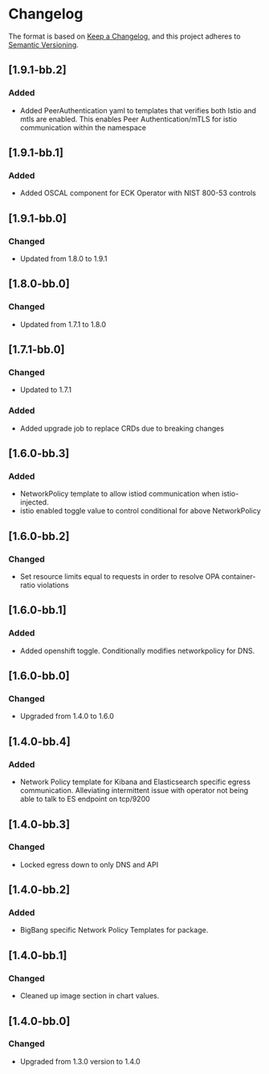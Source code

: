 # Changelog

The format is based on [Keep a Changelog](https://keepachangelog.com/en/1.0.0/), and this project adheres to [Semantic Versioning](https://semver.org/spec/v2.0.0.html).


## [1.9.1-bb.2]
### Added
- Added PeerAuthentication yaml to templates that verifies both Istio and mtls are enabled.  This enables Peer Authentication/mTLS for istio communication within the namespace

## [1.9.1-bb.1]
### Added
- Added OSCAL component for ECK Operator with NIST 800-53 controls

## [1.9.1-bb.0]
### Changed
- Updated from 1.8.0 to 1.9.1

## [1.8.0-bb.0]
### Changed
- Updated from 1.7.1 to 1.8.0

## [1.7.1-bb.0]
### Changed
- Updated to 1.7.1
### Added
- Added upgrade job to replace CRDs due to breaking changes

## [1.6.0-bb.3]
### Added
- NetworkPolicy template to allow istiod communication when istio-injected.
- istio enabled toggle value to control conditional for above NetworkPolicy

## [1.6.0-bb.2]
### Changed
- Set resource limits equal to requests in order to resolve OPA container-ratio violations

## [1.6.0-bb.1]
### Added
- Added openshift toggle. Conditionally modifies networkpolicy for DNS.

## [1.6.0-bb.0]
### Changed
- Upgraded from 1.4.0 to 1.6.0

## [1.4.0-bb.4]
### Added
- Network Policy template for Kibana and Elasticsearch specific egress communication. Alleviating intermittent issue with operator not being able to talk to ES endpoint on tcp/9200

## [1.4.0-bb.3]
### Changed
- Locked egress down to only DNS and API

## [1.4.0-bb.2]
### Added
- BigBang specific Network Policy Templates for package.

## [1.4.0-bb.1]
### Changed
- Cleaned up image section in chart values.

## [1.4.0-bb.0]
### Changed
- Upgraded from 1.3.0 version to 1.4.0
